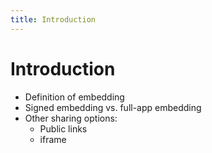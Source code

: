 ```yaml
---
title: Introduction
---
```


# Introduction

- Definition of embedding
- Signed embedding vs. full-app embedding
- Other sharing options:
  - Public links
  - iframe
